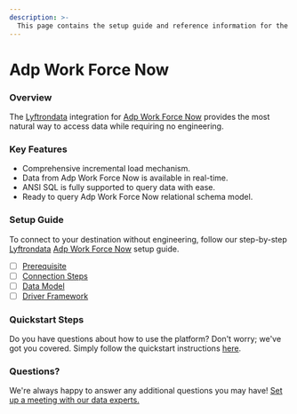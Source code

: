 ```yaml
---
description: >-
  This page contains the setup guide and reference information for the Adp Work Force Now source connector.
---
```


# Adp Work Force Now

### Overview

The [Lyftrondata](https://www.lyftrondata.com/) integration for [Adp Work Force Now](None) provides the most natural way to access data while requiring no engineering.

### Key Features

* Comprehensive incremental load mechanism.
* Data from Adp Work Force Now is available in real-time.&#x20;
* ANSI SQL is fully supported to query data with ease.
* Ready to query Adp Work Force Now relational schema model.

### Setup Guide

To connect to your destination without engineering, follow our step-by-step [Lyftrondata](https://www.lyftrondata.com/)  [Adp Work Force Now](None) setup guide.

* [ ] [Prerequisite](prerequisite.md)
* [ ] [Connection Steps](connection-steps.md)
* [ ] [Data Model](data-model/erd.md)
* [ ] [Driver Framework](driver-framework/)

### Quickstart Steps

Do you have questions about how to use the platform? Don't worry; we've got you covered. Simply follow the quickstart instructions [here](../README.md).

### Questions? <a href="#questions" id="questions"></a>

We're always happy to answer any additional questions you may have! [Set up a meeting with our data experts.](https://www.lyftrondata.com/book-a-meeting/)

